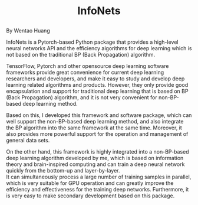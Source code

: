 # <p align="center">InfoNets
By Wentao Huang

  InfoNets is a Pytorch-based Python package that provides a high-level neural networks API and the efficiency algorithms for deep learning which is not based on the traditional BP (Back Propagation) algorithm. 

TensorFlow, Pytorch and other opensource deep learning software frameworks provide great convenience for current deep learning researchers and developers, and make it easy to study and develop deep learning related algorithms and products. However, they only provide good encapsulation and support for traditional deep learning that is based on BP (Back Propagation) algorithm, and it is not very convenient for non-BP-based deep learning method. 

Based on this, I developed this framework and software package, which can well support the non-BP-based deep learning method, and also integrate the BP algorithm into the same framework at the same time. Moreover, it also provides more powerful support for the operation and management of general data sets.

On the other hand, this framework is highly integrated into a non-BP-based deep learning algorithm developed by me, which is based on information theory and brain-inspired computing and can train a deep neural network quickly from the bottom-up and layer-by-layer.  
It can simultaneously process a large number of training samples in parallel, which is very suitable for GPU operation and can greatly improve the efficiency and effectiveness for the training deep networks.  Furthermore, it is very easy to make secondary development based on this package. 
